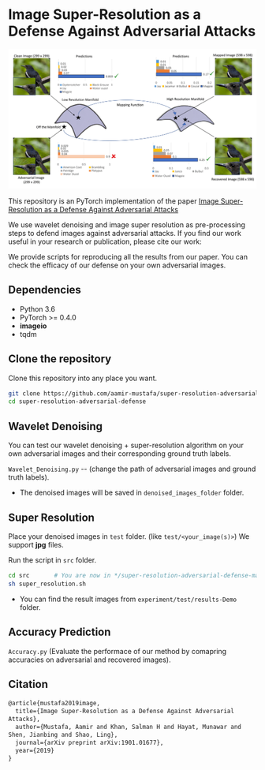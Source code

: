 # Image Super-Resolution as a Defense Against Adversarial Attacks
![](Mapping_function.png)

This repository is an PyTorch implementation of the paper [Image Super-Resolution as a Defense Against Adversarial Attacks](https://arxiv.org/abs/1901.01677)

We use wavelet denoising and image super resolution as pre-processing steps to defend images against adversarial attacks. If you find our work useful in your research or publication, please cite our work:

We provide scripts for reproducing all the results from our paper. You can check the efficacy of our defense on your own adversarial images.

## Dependencies
* Python 3.6
* PyTorch >= 0.4.0
* **imageio**
* tqdm


## Clone the repository
Clone this repository into any place you want.
```bash
git clone https://github.com/aamir-mustafa/super-resolution-adversarial-defense
cd super-resolution-adversarial-defense
```
## Wavelet Denoising
You can test our wavelet denoising + super-resolution algorithm on your own adversarial images and their corresponding ground truth labels. 
 
``Wavelet_Denoising.py`` -- (change the path of adversarial images and ground truth labels).

* The denoised images will be saved in ``denoised_images_folder`` folder.


## Super Resolution
Place your denoised images in ``test`` folder. (like ``test/<your_image(s)>``) We support  **jpg** files.

Run the script in ``src`` folder.
```bash
cd src       # You are now in */super-resolution-adversarial-defense-master/src
sh super_resolution.sh
```

* You can find the result images from ```experiment/test/results-Demo``` folder.

## Accuracy Prediction

``Accuracy.py`` (Evaluate the performace of our method by comapring accuracies on adversarial and recovered images).

## Citation
```
@article{mustafa2019image,
  title={Image Super-Resolution as a Defense Against Adversarial Attacks},
  author={Mustafa, Aamir and Khan, Salman H and Hayat, Munawar and Shen, Jianbing and Shao, Ling},
  journal={arXiv preprint arXiv:1901.01677},
  year={2019}
}
```

